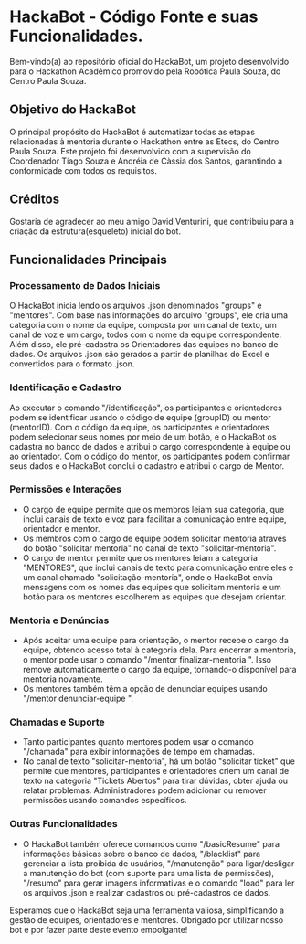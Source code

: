 # HackaBot - Código Fonte e suas Funcionalidades.

Bem-vindo(a) ao repositório oficial do HackaBot, um projeto desenvolvido para o Hackathon Acadêmico promovido pela Robótica Paula Souza, do Centro Paula Souza.

## Objetivo do HackaBot

O principal propósito do HackaBot é automatizar todas as etapas relacionadas à mentoria durante o Hackathon entre as Etecs, do Centro Paula Souza. Este projeto foi desenvolvido com a supervisão do Coordenador Tiago Souza e Andréia de Càssia dos Santos, garantindo a conformidade com todos os requisitos.

## Créditos

Gostaria de agradecer ao meu amigo David Venturini, que contribuiu para a criação da estrutura(esqueleto) inicial do bot.

## Funcionalidades Principais

### Processamento de Dados Iniciais

O HackaBot inicia lendo os arquivos .json denominados "groups" e "mentores". Com base nas informações do arquivo "groups", ele cria uma categoria com o nome da equipe, composta por um canal de texto, um canal de voz e um cargo, todos com o nome da equipe correspondente. Além disso, ele pré-cadastra os Orientadores das equipes no banco de dados. Os arquivos .json são gerados a partir de planilhas do Excel e convertidos para o formato .json.

### Identificação e Cadastro

Ao executar o comando "/identificação", os participantes e orientadores podem se identificar usando o código de equipe (groupID) ou mentor (mentorID). Com o código da equipe, os participantes e orientadores podem selecionar seus nomes por meio de um botão, e o HackaBot os cadastra no banco de dados e atribui o cargo correspondente à equipe ou ao orientador. Com o código do mentor, os participantes podem confirmar seus dados e o HackaBot conclui o cadastro e atribui o cargo de Mentor.

### Permissões e Interações

- O cargo de equipe permite que os membros leiam sua categoria, que inclui canais de texto e voz para facilitar a comunicação entre equipe, orientador e mentor.
- Os membros com o cargo de equipe podem solicitar mentoria através do botão "solicitar mentoria" no canal de texto "solicitar-mentoria".
- O cargo de mentor permite que os mentores leiam a categoria "MENTORES", que inclui canais de texto para comunicação entre eles e um canal chamado "solicitação-mentoria", onde o HackaBot envia mensagens com os nomes das equipes que solicitam mentoria e um botão para os mentores escolherem as equipes que desejam orientar.

### Mentoria e Denúncias

- Após aceitar uma equipe para orientação, o mentor recebe o cargo da equipe, obtendo acesso total à categoria dela. Para encerrar a mentoria, o mentor pode usar o comando "/mentor finalizar-mentoria <feedback>". Isso remove automaticamente o cargo da equipe, tornando-o disponível para mentoria novamente.
- Os mentores também têm a opção de denunciar equipes usando "/mentor denunciar-equipe <nomeequipe> <motivo>".

### Chamadas e Suporte

- Tanto participantes quanto mentores podem usar o comando "/chamada" para exibir informações de tempo em chamadas.
- No canal de texto "solicitar-mentoria", há um botão "solicitar ticket" que permite que mentores, participantes e orientadores criem um canal de texto na categoria "Tickets Abertos" para tirar dúvidas, obter ajuda ou relatar problemas. Administradores podem adicionar ou remover permissões usando comandos específicos.

### Outras Funcionalidades

- O HackaBot também oferece comandos como "/basicResume" para informações básicas sobre o banco de dados, "/blacklist" para gerenciar a lista proibida de usuários, "/manutenção" para ligar/desligar a manutenção do bot (com suporte para uma lista de permissões), "/resumo" para gerar imagens informativas e o comando "load" para ler os arquivos .json e realizar cadastros ou pré-cadastros de dados.

Esperamos que o HackaBot seja uma ferramenta valiosa, simplificando a gestão de equipes, orientadores e mentores. Obrigado por utilizar nosso bot e por fazer parte deste evento empolgante!
